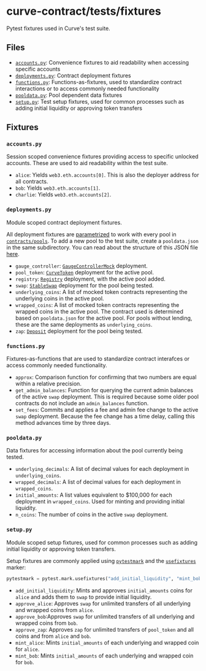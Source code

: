 # curve-contract/tests/fixtures

Pytest fixtures used in Curve's test suite.

## Files

* [`accounts.py`](accounts.py): Convenience fixtures to aid readability when accessing specific accounts
* [`deployments.py`](deployments.py): Contract deployment fixtures
* [`functions.py`](functions.py): Functions-as-fixtures, used to standardize contract interactions or to access commonly needed functionality
* [`pooldata.py`](pooldata.py): Pool dependent data fixtures
* [`setup.py`](setup.py): Test setup fixtures, used for common processes such as adding initial liquidity or approving token transfers


## Fixtures

### `accounts.py`

Session scoped convenience fixtures providing access to specific unlocked accounts. These are used to aid readability within the test suite.

* `alice`: Yields `web3.eth.accounts[0]`. This is also the deployer address for all contracts.
* `bob`: Yields `web3.eth.accounts[1]`.
* `charlie`: Yields `web3.eth.accounts[2]`.

### `deployments.py`

Module scoped contract deployment fixtures.

All deployment fixtures are [parametrized](https://docs.pytest.org/en/stable/parametrize.html) to work with every pool in [`contracts/pools`](../../contracts/pools). To add a new pool to the test suite, create a `pooldata.json` in the same subdirectory. You can read about the structure of this JSON file [here](../../contracts/pools/README.md).

* `gauge_controller`: [`GaugeControllerMock`](../../contrcts/testing/GaugeControllerMock.vy) deployment.
* `pool_token`: [`CurveToken`](../../contracts/tokens) deployment for the active pool.
* `registry`: [`Registry`](../../contracts/testing/Registry.vy) deployment, with the active pool added.
* `swap`: [`StableSwap`](../../contracts/pool-templates) deployment for the pool being tested.
* `underlying_coins`: A list of mocked token contracts representing the underlying coins in the active pool.
* `wrapped_coins`: A list of mocked token contracts representing the wrapped coins in the active pool. The contract used is determined based on `pooldata.json` for the active pool. For pools without lending, these are the same deployments as `underlying_coins`.
* `zap`: [`Deposit`](../../contracts/pool-templates) deployment for the pool being tested.

### `functions.py`

Fixtures-as-functions that are used to standardize contract interafces or access commonly needed functionality.

* `approx`: Comparison function for confirming that two numbers are equal within a relative precision.
* `get_admin_balances`: Function for querying the current admin balances of the active `swap` deployment. This is required because some older pool contracts do not include an `admin_balances` function.
* `set_fees`: Commits and applies a fee and admin fee change to the active `swap` deployment. Because the fee change has a time delay, calling this method advances time by three days.

### `pooldata.py`

Data fixtures for accessing information about the pool currently being tested.

* `underlying_decimals`: A list of decimal values for each deployment in `underlying_coins`.
* `wrapped_decimals`: A list of decimal values for each deployment in `wrapped_coins`.
* `initial_amounts`: A list values equivalent to $100,000 for each deployment in `wrapped_coins`. Used for minting and providing initial liquidity.
* `n_coins`: The number of coins in the active `swap` deployment.

### `setup.py`

Module scoped setup fixtures, used for common processes such as adding initial liquidity or approving token transfers.

Setup fixtures are commonly applied using [`pytestmark`](https://docs.pytest.org/en/latest/reference.html#globalvar-pytestmark) and the [`usefixtures`](https://docs.pytest.org/en/latest/reference.html#pytest-mark-usefixtures) marker:

```python
pytestmark = pytest.mark.usefixtures("add_initial_liquidity", "mint_bob")
```

* `add_initial_liquidity`: Mints and approves `initial_amounts` coins for `alice` and adds them to `swap` to provide initial liquidity.
* `approve_alice`: Approves `swap` for unlimited transfers of all underlying and wrapped coins from `alice`.
* `approve_bob`:Approves `swap` for unlimited transfers of all underlying and wrapped coins from `bob`.
* `approve_zap`: Approves `zap` for unlimited transfers of `pool_token` and all coins and from `alice` and `bob`.
* `mint_alice`: Mints `initial_amounts` of each underlying and wrapped coin for `alice`.
* `mint_bob`: Mints `initial_amounts` of each underlying and wrapped coin for `bob`.
